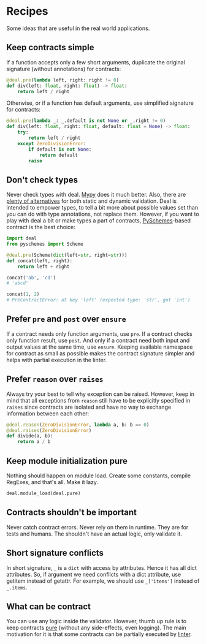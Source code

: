 # Recipes

Some ideas that are useful in the real world applications.

## Keep contracts simple

If a function accepts only a few short arguments, duplicate the original signature (without annotations) for contracts:

```python
@deal.pre(lambda left, right: right != 0)
def div(left: float, right: float) -> float:
    return left / right
```

Otherwise, or if a function has default arguments, use simplified signature for contracts:

```python
@deal.pre(lambda _: _.default is not None or _.right != 0)
def div(left: float, right: float, default: float = None) -> float:
    try:
        return left / right
    except ZeroDivisionError:
        if default is not None:
            return default
        raise
```

## Don't check types

Never check types with deal. [Mypy](https://github.com/python/mypy) does it much better. Also, there are [plenty of alternatives](https://github.com/typeddjango/awesome-python-typing) for both static and dynamic validation. Deal is intended to empower types, to tell a bit more about possible values set than you can do with type annotations, not replace them. However, if you want to play with deal a bit or make types a part of contracts, [PySchemes](https://github.com/spy16/pyschemes)-based contract is the best choice:

```python
import deal
from pyschemes import Scheme

@deal.pre(Scheme(dict(left=str, right=str)))
def concat(left, right):
    return left + right

concat('ab', 'cd')
# 'abcd'

concat(1, 2)
# PreContractError: at key 'left' (expected type: 'str', got 'int')
```

## Prefer `pre` and `post` over `ensure`

If a contract needs only function arguments, use `pre`. If a contract checks only function result, use `post`. And only if a contract need both input and output values at the same time, use `ensure`. Keeping available namespace for contract as small as possible makes the contract signature simpler and helps with partial execution in the linter.

## Prefer `reason` over `raises`

Always try your best to tell why exception can be raised. However, keep in mind that all exceptions from `reason` still have to be explicitly specified in `raises` since contracts are isolated and have no way to exchange information between each other:

```python
@deal.reason(ZeroDivisionError, lambda a, b: b == 0)
@deal.raises(ZeroDivisionError)
def divide(a, b):
    return a / b
```

## Keep module initialization pure

Nothing should happen on module load. Create some constants, compile RegExes, and that's all. Make it lazy.

```python
deal.module_load(deal.pure)
```

## Contracts shouldn't be important

Never catch contract errors. Never rely on them in runtime. They are for tests and humans. The shouldn't have an actual logic, only validate it.

## Short signature conflicts

In short signature, `_` is a `dict` with access by attributes. Hence it has all dict attributes. So, if argument we need conflicts with a dict attribute, use getitem instead of getattr. For example, we should use `_['items']` instead of `_.items`.

## What can be contract

You can use any logic inside the validator. However, thumb up rule is to keep contracts [pure](https://en.wikipedia.org/wiki/Pure_function) (without any side-effects, even logging). The main motivation for it is that some contracts can be partially executed by [linter](../basic/linter.md).
